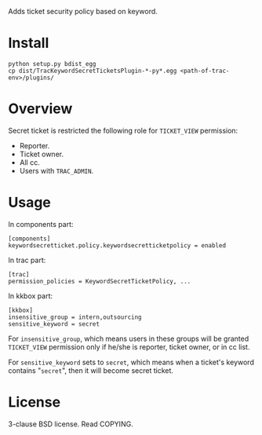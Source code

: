 Adds ticket security policy based on keyword.

Install
=======

    python setup.py bdist_egg
    cp dist/TracKeywordSecretTicketsPlugin-*-py*.egg <path-of-trac-env>/plugins/

Overview
========

Secret ticket is restricted the following role for `TICKET_VIEW` permission:
* Reporter.
* Ticket owner.
* All cc.
* Users with `TRAC_ADMIN`.

Usage
=====

In components part:

    [components]
    keywordsecretticket.policy.keywordsecretticketpolicy = enabled

In trac part:

    [trac]
    permission_policies = KeywordSecretTicketPolicy, ...

In kkbox part:

    [kkbox]
    insensitive_group = intern,outsourcing
    sensitive_keyword = secret

For `insensitive_group`, which means users in these groups will be granted `TICKET_VIEW` permission only if he/she is reporter, ticket owner, or in cc list.

For `sensitive_keyword` sets to `secret`, which means when a ticket's keyword contains "`secret`", then it will become secret ticket.

License
=======

3-clause BSD license.  Read COPYING.
